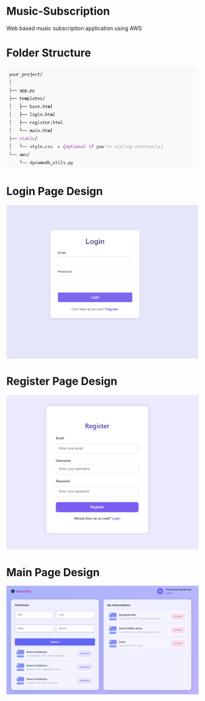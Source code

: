 # Music-Subscription
Web based music subscription application using AWS

# Folder Structure
![alt text](image.png)

# Login Page Design
![alt text](image-2.png)

# Register Page Design
![alt text](image-3.png)

# Main Page Design
![alt text](image-1.png)